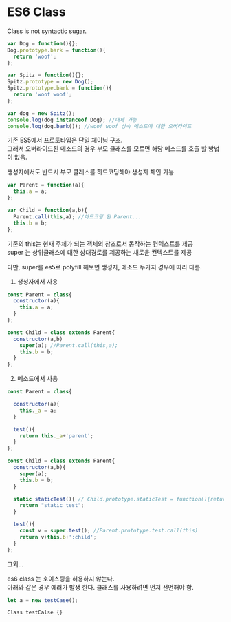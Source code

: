 # ES6 Class

Class is not syntactic sugar.  

```javascript
var Dog = function(){};
Dog.prototype.bark = function(){
  return 'woof';
};

var Spitz = function(){};
Spitz.prototype = new Dog();
Spitz.prototype.bark = function(){
  return 'woof woof';
};

var dog = new Spitz();
console.log(dog instanceof Dog); //대체 가능
console.log(dog.bark()); //woof woof 상속 메소드에 대한 오버라이드
```

기존 ES5에서 프로토타입은 단일 체이닝 구조.  
그래서 오버라이드된 메소드의 경우 부모 클래스를 모르면 해당 메소드를 호출 할 방법이 없음.  

생성자에서도 반드시 부모 클래스를 하드코딩해야 생성자 체인 가능  
```javascript
var Parent = function(a){
  this.a = a;
};

var Child = function(a,b){
  Parent.call(this,a); //하드코딩 된 Parent...
  this.b = b;
};

```

기존의 this는 현재 주체가 되는 객체의 참조로서 동작하는 컨텍스트를 제공  
super 는 상위클래스에 대한 상대경로를 제공하는 새로운 컨텍스트를 제공  

다만, super를 es5로 polyfill 해보면 생성자, 메소드 두가지 경우에 따라 다름.

1. 생성자에서 사용

```javascript
const Parent = class{
  constructor(a){
    this.a = a;
  }
};

const Child = class extends Parent{
  constructor(a,b)
    super(a); //Parent.call(this,a);
    this.b = b;
  }
};
```
2. 메소드에서 사용

```javascript
const Parent = class{

  constructor(a){
    this._a = a;
  }

  test(){
    return this._a+'parent';
  }
};

const Child = class extends Parent{
  constructor(a,b){
    super(a);
    this.b = b;
  }

  static staticTest(){ // Child.prototype.staticTest = function(){return "static test";};
    return "static test";
  }

  test(){
    const v = super.test(); //Parent.prototype.test.call(this)
    return v+this.b+':child';
  }
};
```

그외...  

es6 class 는 호이스팅을 허용하지 않는다.  
아래와 같은 경우 에러가 발생 한다. 클래스를 사용하려면 먼저 선언해야 함.  
```javascript
let a = new testCase();

Class testCalse {}
```
